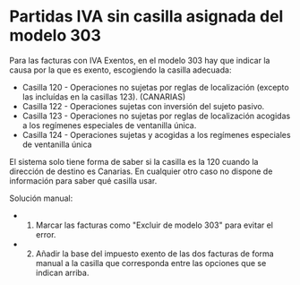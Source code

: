 # Partidas IVA sin casilla asignada del modelo 303

Para las facturas con IVA Exentos, en el modelo 303 hay que indicar la causa por la que es exento, escogiendo la casilla adecuada:

- Casilla 120 - Operaciones no sujetas por reglas de localización (excepto las incluídas en la casillas 123). (CANARIAS)
- Casilla 122 - Operaciones sujetas con inversión del sujeto pasivo.
- Casilla 123 - Operaciones no sujetas por reglas de localización acogidas a los regímenes especiales de ventanilla única.
- Casilla 124 - Operaciones sujetas y acogidas a los regímenes especiales de ventanilla única


El sistema solo tiene forma de saber si la casilla es la 120 cuando la dirección de destino es Canarias. En cualquier otro caso no dispone de información para saber qué casilla usar.

Solución manual:
- 1. Marcar las facturas como "Excluir de modelo 303" para evitar el error.
- 2. Añadir la base del impuesto exento de las dos facturas de forma manual a la casilla que corresponda entre las opciones que se indican arriba.